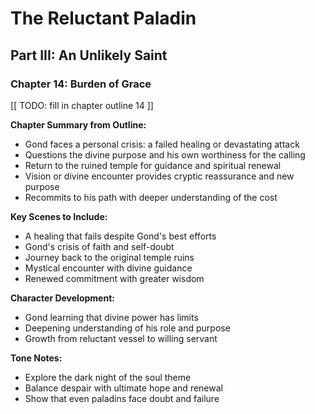 # The Reluctant Paladin

## Part III: An Unlikely Saint

### Chapter 14: Burden of Grace

[[ TODO: fill in chapter outline 14 ]]

**Chapter Summary from Outline:**
- Gond faces a personal crisis: a failed healing or devastating attack
- Questions the divine purpose and his own worthiness for the calling
- Return to the ruined temple for guidance and spiritual renewal
- Vision or divine encounter provides cryptic reassurance and new purpose
- Recommits to his path with deeper understanding of the cost

**Key Scenes to Include:**
- A healing that fails despite Gond's best efforts
- Gond's crisis of faith and self-doubt
- Journey back to the original temple ruins
- Mystical encounter with divine guidance
- Renewed commitment with greater wisdom

**Character Development:**
- Gond learning that divine power has limits
- Deepening understanding of his role and purpose
- Growth from reluctant vessel to willing servant

**Tone Notes:**
- Explore the dark night of the soul theme
- Balance despair with ultimate hope and renewal
- Show that even paladins face doubt and failure
